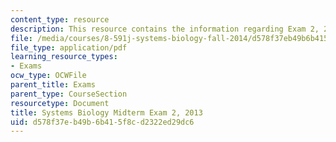 ```yaml
---
content_type: resource
description: This resource contains the information regarding Exam 2, 2013.
file: /media/courses/8-591j-systems-biology-fall-2014/d578f37eb49b6b415f8cd2322ed29dc6_MIT8_591JF14_Exam2_2013.pdf
file_type: application/pdf
learning_resource_types:
- Exams
ocw_type: OCWFile
parent_title: Exams
parent_type: CourseSection
resourcetype: Document
title: Systems Biology Midterm Exam 2, 2013
uid: d578f37e-b49b-6b41-5f8c-d2322ed29dc6
---
```

